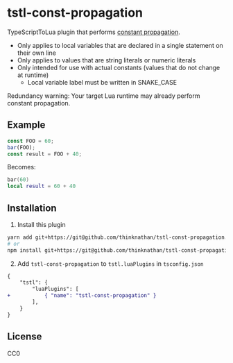 # tstl-const-propagation

TypeScriptToLua plugin that performs [constant propagation](https://en.wikipedia.org/wiki/Constant_folding#Constant_propagation).

- Only applies to local variables that are declared in a single statement on their own line
- Only applies to values that are string literals or numeric literals
- Only intended for use with actual constants (values that do not change at runtime)
  - Local variable label must be written in SNAKE_CASE

Redundancy warning: Your target Lua runtime may already perform constant propagation.

## Example

```ts
const FOO = 60;
bar(FOO);
const result = FOO + 40;
```

Becomes:

```lua
bar(60)
local result = 60 + 40
```

## Installation

1. Install this plugin

```bash
yarn add git+https://git@github.com/thinknathan/tstl-const-propagation.git#^1.0.0 -D
# or
npm install git+https://git@github.com/thinknathan/tstl-const-propagation.git#^1.0.0 --save-dev
```

2. Add `tstl-const-propagation` to `tstl.luaPlugins` in `tsconfig.json`

```diff
{
	"tstl": {
		"luaPlugins": [
+			{ "name": "tstl-const-propagation" }
		],
	}
}
```

## License

CC0
